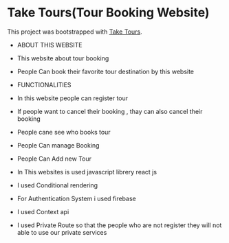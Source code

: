 # Take Tours(Tour Booking Website)

This project was bootstrapped with [Take Tours](https://taketour-2f215.web.app/).

- ABOUT THIS WEBSITE
 - This website about tour booking
 - People Can book their favorite tour destination by this website

- FUNCTIONALITIES 
 - In this website people can register tour
 - If people want to cancel their booking , thay can also cancel their booking
 - People cane see who books tour
 - People Can manage Booking
 - People Can Add new Tour

- In This websites is used javascript librery react js
- I used Conditional rendering
- For Authentication System i used firebase
- I used Context api
- I used Private Route so that the people who are not register they will not able to use our private services
